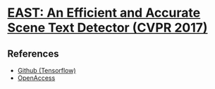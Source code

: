 # [EAST: An Efficient and Accurate Scene Text Detector (CVPR 2017)](https://drive.google.com/file/d/1w5FuV2EHVzlkjsxfq-35-_XHhG8MVzbX/view?usp=drivesdk)


## References
- [Github (Tensorflow)](https://github.com/argman/EAST)
- [OpenAccess](https://openaccess.thecvf.com/content_cvpr_2017/papers/Zhou_EAST_An_Efficient_CVPR_2017_paper.pdf)